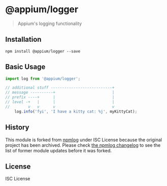 # @appium/logger

> Appium's logging functionality

## Installation

```console
npm install @appium/logger --save
```

## Basic Usage

```js
import log from '@appium/logger';

// additional stuff ---------------------------+
// message ----------+                         |
// prefix ----+      |                         |
// level -+   |      |                         |
//        v   v      v                         v
    log.info('fyi', 'I have a kitty cat: %j', myKittyCat);
```

## History

This module is forked from [npmlog](https://github.com/npm/npmlog) under ISC License because the original project has been archived.
Please check [the npmlog changelog](https://github.com/npm/npmlog/blob/main/CHANGELOG.md) to see the list of former module updates before it was forked.

## License

ISC License
